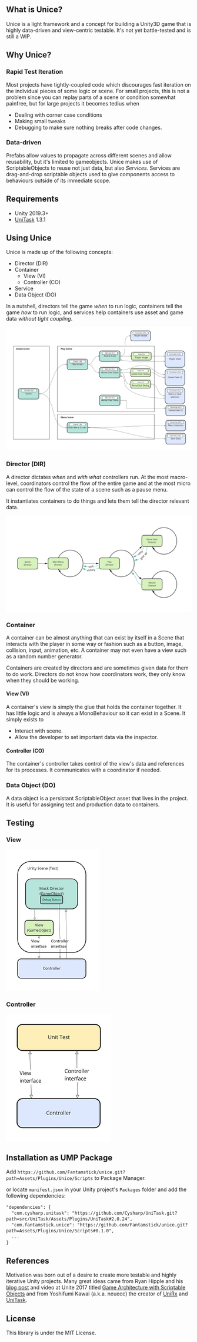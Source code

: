 ## What is Unice?
Unice is a light framework and a concept for building a Unity3D game that is highly data-driven and view-centric testable. It's not yet battle-tested and is still a WIP.

## Why Unice?
### Rapid Test Iteration
Most projects have tightly-coupled code which discourages fast iteration on the individual pieces of some logic or scene. For small projects, this is not a problem since you can replay parts of a scene or condition somewhat painfree, but for large projects it becomes tedius when
- Dealing with corner case conditions
- Making small tweaks
- Debugging to make sure nothing breaks after code changes. 

### Data-driven
Prefabs allow values to propagate across different scenes and allow reusability, but it's limited to gameobjects. Unice makes use of ScriptableObjects to reuse not just data, but also *Services*. Services are drag-and-drop scriptable objects used to give components access to behaviours outside of its immediate scope.

## Requirements
- Unity 2019.3+
- [UniTask](https://github.com/Cysharp/UniTask) 1.3.1

## Using Unice
Unice is made up of the following concepts:
- Director (DIR)
- Container
  - View (VI)
  - Controller (CO)
- Service
- Data Object (DO)

In a nutshell, directors tell the game *when* to run logic, containers tell the game *how* to run logic, and services help containers use asset and game data *without tight coupling*.

![Hierarchy](/StoreDocument/hierarchy.jpg?raw=true "Hierarchy")

### Director (DIR)
A director dictates *when* and *with what* controllers run. At the most macro-level, coordinators control the flow of the entire game and at the most micro can control the flow of the state of a scene such as a pause menu.

It instantiates containers to do things and lets them tell the director relevant data.

![Director Flow](/StoreDocument/director_flow.jpg?raw=true "Director Flow")

### Container
A container can be almost anything that can exist by itself in a Scene that interacts with the player in some way or fashion such as a button, image, collision, input, animation, etc. A container may not even have a view such as a random number generator.

Containers are created by directors and are sometimes given data for them to do work. Directors do not know how coordinators work, they only know when they should be working.

#### View (VI)
A container's view is simply the glue that holds the container together. It has little logic  and is always a MonoBehaviour so it can exist in a Scene. It simply exists to 
- Interact with scene.
- Allow the developer to set important data via the inspector.

#### Controller (CO)
The container's controller takes control of the view's data and references for its processes. It communicates with a coordinator if needed.

### Data Object (DO)
A data object is a persistant ScriptableObject asset that lives in the project. It is useful for assigning test and production data to containers.

## Testing

### View

![View Testing](/StoreDocument/view_testing.jpg?raw=true "View Testing")

### Controller

![Controller Testing](/StoreDocument/controller_testing.jpg?raw=true "Controller Testing")

## Installation as UMP Package
Add `https://github.com/Fantamstick/unice.git?path=Assets/Plugins/Unice/Scripts` to Package Manager.

or locate `manifest.json` in your Unity project's `Packages` folder and add the following dependencies:
```
"dependencies": {
  "com.cysharp.unitask": "https://github.com/Cysharp/UniTask.git?path=src/UniTask/Assets/Plugins/UniTask#2.0.24",
  "com.fantamstick.unice": "https://github.com/Fantamstick/unice.git?path=Assets/Plugins/Unice/Scripts#0.1.0",
  ...
}
```

## References
Motivation was born out of a desire to create more testable and highly iterative Unity projects. Many great ideas came from Ryan Hipple and his [blog post](http://www.roboryantron.com/2017/10/unite-2017-game-architecture-with.html) and video at Unite 2017 titled [Game Architecture with Scriptable Objects](https://www.youtube.com/watch?v=raQ3iHhE_Kk) and from Yoshifumi Kawai (a.k.a. neuecc) the creator of [UniRx](https://github.com/neuecc/UniRx) and [UniTask](https://github.com/Cysharp/UniTask).

## License
This library is under the MIT License.